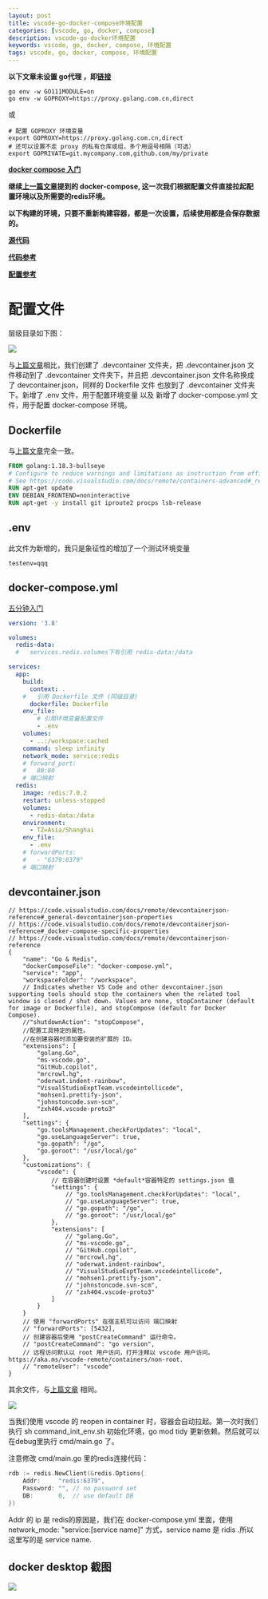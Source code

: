 ```yaml
---
layout: post
title: vscode-go-docker-compose环境配置
categories: [vscode, go, docker, compose]
description: vscode-go-docker环境配置
keywords: vscode, go, docker, compose, 环境配置
tags: vscode, go, docker, compose, 环境配置
---
```


**以下文章未设置 go代理 ，即[链接](https://goproxy.io/zh/)**

```shell
go env -w GO111MODULE=on
go env -w GOPROXY=https://proxy.golang.com.cn,direct
```
或
```
# 配置 GOPROXY 环境变量
export GOPROXY=https://proxy.golang.com.cn,direct
# 还可以设置不走 proxy 的私有仓库或组，多个用逗号相隔（可选）
export GOPRIVATE=git.mycompany.com,github.com/my/private
```

**[docker compose 入门](https://docker.easydoc.net/doc/81170005/cCewZWoN/IJJcUk5J)**

**继续[上一篇文章](https://blog.viakiba.cn/2022/06/18/vscode-go-docker-Dockerfile%E7%8E%AF%E5%A2%83%E9%85%8D%E7%BD%AE/)提到的 docker-compose, 这一次我们根据配置文件直接拉起配置环境以及所需要的redis环境。**

**以下构建的环境，只要不重新构建容器，都是一次设置，后续使用都是会保存数据的。**

**[源代码](https://github.com/viakiba/viakiba/tree/master/go-docker-compose-demo)**

**[代码参考](https://github.com/Microsoft/vscode-dev-containers/tree/main/containers/go-postgres)**

**[配置参考](https://code.visualstudio.com/docs/remote/devcontainerjson-reference)**

# 配置文件

层级目录如下图：

![](/images/post/2022/WX20220619-103930.png)

与[上篇文章](https://blog.viakiba.cn/2022/06/18/vscode-go-docker-Dockerfile%E7%8E%AF%E5%A2%83%E9%85%8D%E7%BD%AE/)相比，我们创建了 .devcontainer 文件夹，把 .devcontainer.json 文件移动到了 .devcontainer 文件夹下，并且把 .devcontainer.json 文件名称换成了 devcontainer.json，同样的 Dockerfile 文件 也放到了 .devcontainer 文件夹下。新增了 .env 文件，用于配置环境变量 以及 新增了 docker-compose.yml 文件，用于配置 docker-compose 环境。

## Dockerfile

与[上篇文章](https://blog.viakiba.cn/2022/06/18/vscode-go-docker-Dockerfile%E7%8E%AF%E5%A2%83%E9%85%8D%E7%BD%AE/)完全一致。

```Dockerfile
FROM golang:1.18.3-bullseye
# Configure to reduce warnings and limitations as instruction from official VSCode Remote-Containers.
# See https://code.visualstudio.com/docs/remote/containers-advanced#_reducing-dockerfile-build-warnings.
RUN apt-get update 
ENV DEBIAN_FRONTEND=noninteractive
RUN apt-get -y install git iproute2 procps lsb-release
```

## .env

此文件为新增的，我只是象征性的增加了一个测试环境变量

```env
testenv=qqq
```
## docker-compose.yml

[五分钟入门](https://docker.easydoc.net/doc/81170005/cCewZWoN/IJJcUk5J)

```yaml
version: '3.8'

volumes:
  redis-data:
  #   services.redis.volumes下有引用 redis-data:/data

services:
  app:
    build: 
      context: .
    #   引用 Dockerfile 文件 (同级目录)
      dockerfile: Dockerfile
    env_file:
        # 引用环境变量配置文件
        - .env
    volumes:
      - ..:/workspace:cached
    command: sleep infinity
    network_mode: service:redis
    # forward_port:
    #   80:80
    # 端口映射
  redis:
    image: redis:7.0.2
    restart: unless-stopped
    volumes:
      - redis-data:/data
    environment:
      - TZ=Asia/Shanghai
    env_file:
      - .env
    # forwardPorts:
    #   - "6379:6379"
    # 端口映射
```

## devcontainer.json

```jsonc
// https://code.visualstudio.com/docs/remote/devcontainerjson-reference#_general-devcontainerjson-properties
// https://code.visualstudio.com/docs/remote/devcontainerjson-reference#_docker-compose-specific-properties
// https://code.visualstudio.com/docs/remote/devcontainerjson-reference
{	
	"name": "Go & Redis",
	"dockerComposeFile": "docker-compose.yml",
	"service": "app",
	"workspaceFolder": "/workspace",
	// Indicates whether VS Code and other devcontainer.json supporting tools should stop the containers when the related tool window is closed / shut down. Values are none, stopContainer (default for image or Dockerfile), and stopCompose (default for Docker Compose).
	//"shutdownAction": "stopCompose",
	//配置工具特定的属性。
	//在创建容器时添加要安装的扩展的 ID。
	"extensions": [
		"golang.Go",
		"ms-vscode.go",
		"GitHub.copilot",
		"mrcrowl.hg",
		"oderwat.indent-rainbow",
		"VisualStudioExptTeam.vscodeintellicode",
		"mohsen1.prettify-json",
		"johnstoncode.svn-scm",
		"zxh404.vscode-proto3"
	],
	"settings": { 
		"go.toolsManagement.checkForUpdates": "local",
		"go.useLanguageServer": true,
		"go.gopath": "/go",
		"go.goroot": "/usr/local/go"
	},
	"customizations": {
		"vscode": {
			// 在容器创建时设置 *default*容器特定的 settings.json 值
			"settings": { 
				// "go.toolsManagement.checkForUpdates": "local",
				// "go.useLanguageServer": true,
				// "go.gopath": "/go",
				// "go.goroot": "/usr/local/go"
			},
			"extensions": [
				// "golang.Go",
				// "ms-vscode.go",
				// "GitHub.copilot",
				// "mrcrowl.hg",
				// "oderwat.indent-rainbow",
				// "VisualStudioExptTeam.vscodeintellicode",
				// "mohsen1.prettify-json",
				// "johnstoncode.svn-scm",
				// "zxh404.vscode-proto3"
			]
		}
	}
	// 使用 "forwardPorts" 在宿主机可以访问 端口映射
	// "forwardPorts": [5432],
	// 创建容器后使用 "postCreateCommand" 运行命令。
	// "postCreateCommand": "go version",
	// 远程访问默认以 root 用户访问，打开注释以 vscode 用户访问。https://aka.ms/vscode-remote/containers/non-root.
	// "remoteUser": "vscode"
}
```

其余文件，与[上篇文章](https://blog.viakiba.cn/2022/06/18/vscode-go-docker-Dockerfile%E7%8E%AF%E5%A2%83%E9%85%8D%E7%BD%AE/) 相同。

![](/images/post/2022/WX20220619-105624.png)

当我们使用 vscode 的 reopen in container 时，容器会自动拉起。第一次时我们执行 sh command_init_env.sh 初始化环境，go mod tidy 更新依赖。然后就可以在debug里执行 cmd/main.go 了。

注意修改 cmd/main.go 里的redis连接代码：

```go
rdb := redis.NewClient(&redis.Options{
    Addr:     "redis:6379",
    Password: "", // no password set
    DB:       0,  // use default DB
})
```

Addr 的 ip 是 redis的原因是，我们在 docker-compose.yml 里面，使用 network_mode: "service:[service name]" 方式，service name 是 ridis .所以这里写的是 service name.

## docker desktop 截图

![](/images/post/2022/WechatIMG2.png)